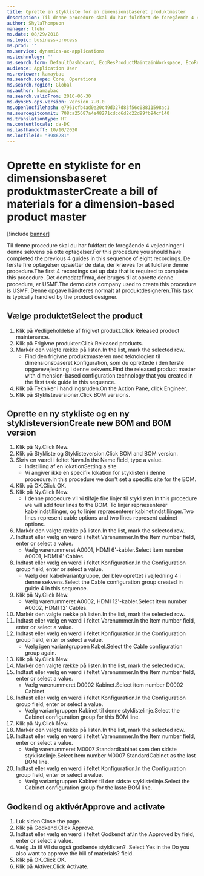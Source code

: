 ```yaml
---
title: Oprette en stykliste for en dimensionsbaseret produktmaster
description: Til denne procedure skal du har fuldført de foregående 4 vejledninger i denne sekvens på otte optagelser.
author: ShylaThompson
manager: tfehr
ms.date: 08/29/2018
ms.topic: business-process
ms.prod: ''
ms.service: dynamics-ax-applications
ms.technology: ''
ms.search.form: DefaultDashboard, EcoResProductMaintainWorkspace, EcoResProductOpenCasesFormPart, EcoResProductDetailsExtended, BOMConsistOf, BOMTable, InventItemIdLookupSimple, HcmWorkerLookUp
audience: Application User
ms.reviewer: kamaybac
ms.search.scope: Core, Operations
ms.search.region: Global
ms.author: kamaybac
ms.search.validFrom: 2016-06-30
ms.dyn365.ops.version: Version 7.0.0
ms.openlocfilehash: e7961cfb4ad0e20c49d327d83f56c08811598ac1
ms.sourcegitcommit: 708ca25687a4e48271cdcd6d2d22d99fb94cf140
ms.translationtype: HT
ms.contentlocale: da-DK
ms.lasthandoff: 10/10/2020
ms.locfileid: "3986281"
---
```

# <a name="create-a-bill-of-materials-for-a-dimension-based-product-master"></a><span data-ttu-id="e06b5-103">Oprette en stykliste for en dimensionsbaseret produktmaster</span><span class="sxs-lookup"><span data-stu-id="e06b5-103">Create a bill of materials for a dimension-based product master</span></span>

[!include [banner](../../includes/banner.md)]

<span data-ttu-id="e06b5-104">Til denne procedure skal du har fuldført de foregående 4 vejledninger i denne sekvens på otte optagelser.</span><span class="sxs-lookup"><span data-stu-id="e06b5-104">For this procedure you should have completed the previous 4 guides in this sequence of eight recordings.</span></span> <span data-ttu-id="e06b5-105">De første fire optagelser opsætter de data, der kræves for at fuldføre denne procedure.</span><span class="sxs-lookup"><span data-stu-id="e06b5-105">The first 4 recordings set up data that is required to complete this procedure.</span></span> <span data-ttu-id="e06b5-106">Det demodatafirma, der bruges til at oprette denne procedure, er USMF.</span><span class="sxs-lookup"><span data-stu-id="e06b5-106">The demo data company used to create this procedure is USMF.</span></span> <span data-ttu-id="e06b5-107">Denne opgave håndteres normalt af produktdesigneren.</span><span class="sxs-lookup"><span data-stu-id="e06b5-107">This task is typically handled by the product designer.</span></span>


## <a name="select-the-product"></a><span data-ttu-id="e06b5-108">Vælge produktet</span><span class="sxs-lookup"><span data-stu-id="e06b5-108">Select the product</span></span>
1. <span data-ttu-id="e06b5-109">Klik på Vedligeholdelse af frigivet produkt.</span><span class="sxs-lookup"><span data-stu-id="e06b5-109">Click Released product maintenance.</span></span>
2. <span data-ttu-id="e06b5-110">Klik på Frigivne produkter.</span><span class="sxs-lookup"><span data-stu-id="e06b5-110">Click Released products.</span></span>
3. <span data-ttu-id="e06b5-111">Markér den valgte række på listen.</span><span class="sxs-lookup"><span data-stu-id="e06b5-111">In the list, mark the selected row.</span></span>
    * <span data-ttu-id="e06b5-112">Find den frigivne produktmasteren med teknologien til dimensionsbaseret konfiguration, som du oprettede i den første opgavevejledning i denne sekvens.</span><span class="sxs-lookup"><span data-stu-id="e06b5-112">Find the released product master with dimension-based configuration technology that you created in the first task guide in this sequence.</span></span>  
4. <span data-ttu-id="e06b5-113">Klik på Tekniker i handlingsruden.</span><span class="sxs-lookup"><span data-stu-id="e06b5-113">On the Action Pane, click Engineer.</span></span>
5. <span data-ttu-id="e06b5-114">Klik på Styklisteversioner.</span><span class="sxs-lookup"><span data-stu-id="e06b5-114">Click BOM versions.</span></span>

## <a name="create-new-bom-and-bom-version"></a><span data-ttu-id="e06b5-115">Oprette en ny stykliste og en ny styklisteversion</span><span class="sxs-lookup"><span data-stu-id="e06b5-115">Create new BOM and BOM version</span></span>
1. <span data-ttu-id="e06b5-116">Klik på Ny.</span><span class="sxs-lookup"><span data-stu-id="e06b5-116">Click New.</span></span>
2. <span data-ttu-id="e06b5-117">Klik på Stykliste og Styklisteversion.</span><span class="sxs-lookup"><span data-stu-id="e06b5-117">Click BOM and BOM version.</span></span>
3. <span data-ttu-id="e06b5-118">Skriv en værdi i feltet Navn.</span><span class="sxs-lookup"><span data-stu-id="e06b5-118">In the Name field, type a value.</span></span>
    * <span data-ttu-id="e06b5-119">Indstilling af en lokation</span><span class="sxs-lookup"><span data-stu-id="e06b5-119">Setting a site</span></span>  
    * <span data-ttu-id="e06b5-120">Vi angiver ikke en specifik lokation for styklisten i denne procedure.</span><span class="sxs-lookup"><span data-stu-id="e06b5-120">In this procedure we don't set a specific site for the BOM.</span></span>  
4. <span data-ttu-id="e06b5-121">Klik på OK.</span><span class="sxs-lookup"><span data-stu-id="e06b5-121">Click OK.</span></span>
5. <span data-ttu-id="e06b5-122">Klik på Ny.</span><span class="sxs-lookup"><span data-stu-id="e06b5-122">Click New.</span></span>
    * <span data-ttu-id="e06b5-123">I denne procedure vil vi tilføje fire linjer til styklisten.</span><span class="sxs-lookup"><span data-stu-id="e06b5-123">In this procedure we will add four lines to the BOM.</span></span> <span data-ttu-id="e06b5-124">To linjer repræsenterer kabelindstillinger, og to linjer repræsenterer kabinetindstillinger.</span><span class="sxs-lookup"><span data-stu-id="e06b5-124">Two lines represent cable options and two lines represent cabinet options.</span></span>  
6. <span data-ttu-id="e06b5-125">Markér den valgte række på listen.</span><span class="sxs-lookup"><span data-stu-id="e06b5-125">In the list, mark the selected row.</span></span>
7. <span data-ttu-id="e06b5-126">Indtast eller vælg en værdi i feltet Varenummer.</span><span class="sxs-lookup"><span data-stu-id="e06b5-126">In the Item number field, enter or select a value.</span></span>
    * <span data-ttu-id="e06b5-127">Vælg varenummeret A0001, HDMI 6'-kabler.</span><span class="sxs-lookup"><span data-stu-id="e06b5-127">Select item number A0001, HDMI 6' Cables.</span></span>  
8. <span data-ttu-id="e06b5-128">Indtast eller vælg en værdi i feltet Konfiguration.</span><span class="sxs-lookup"><span data-stu-id="e06b5-128">In the Configuration group field, enter or select a value.</span></span>
    * <span data-ttu-id="e06b5-129">Vælg den kabelvariantgruppe, der blev oprettet i vejledning 4 i denne sekvens.</span><span class="sxs-lookup"><span data-stu-id="e06b5-129">Select the Cable configuration group created in guide 4 in this sequence.</span></span>  
9. <span data-ttu-id="e06b5-130">Klik på Ny.</span><span class="sxs-lookup"><span data-stu-id="e06b5-130">Click New.</span></span>
    * <span data-ttu-id="e06b5-131">Vælg varenummeret A0002, HDMI 12'-kabler.</span><span class="sxs-lookup"><span data-stu-id="e06b5-131">Select item number A0002, HDMI 12' Cables.</span></span>  
10. <span data-ttu-id="e06b5-132">Markér den valgte række på listen.</span><span class="sxs-lookup"><span data-stu-id="e06b5-132">In the list, mark the selected row.</span></span>
11. <span data-ttu-id="e06b5-133">Indtast eller vælg en værdi i feltet Varenummer.</span><span class="sxs-lookup"><span data-stu-id="e06b5-133">In the Item number field, enter or select a value.</span></span>
12. <span data-ttu-id="e06b5-134">Indtast eller vælg en værdi i feltet Konfiguration.</span><span class="sxs-lookup"><span data-stu-id="e06b5-134">In the Configuration group field, enter or select a value.</span></span>
    * <span data-ttu-id="e06b5-135">Vælg igen variantgruppen Kabel.</span><span class="sxs-lookup"><span data-stu-id="e06b5-135">Select the Cable configuration group again.</span></span>  
13. <span data-ttu-id="e06b5-136">Klik på Ny.</span><span class="sxs-lookup"><span data-stu-id="e06b5-136">Click New.</span></span>
14. <span data-ttu-id="e06b5-137">Markér den valgte række på listen.</span><span class="sxs-lookup"><span data-stu-id="e06b5-137">In the list, mark the selected row.</span></span>
15. <span data-ttu-id="e06b5-138">Indtast eller vælg en værdi i feltet Varenummer.</span><span class="sxs-lookup"><span data-stu-id="e06b5-138">In the Item number field, enter or select a value.</span></span>
    * <span data-ttu-id="e06b5-139">Vælg varenummeret D0002 Kabinet.</span><span class="sxs-lookup"><span data-stu-id="e06b5-139">Select item number D0002 Cabinet.</span></span>  
16. <span data-ttu-id="e06b5-140">Indtast eller vælg en værdi i feltet Konfiguration.</span><span class="sxs-lookup"><span data-stu-id="e06b5-140">In the Configuration group field, enter or select a value.</span></span>
    * <span data-ttu-id="e06b5-141">Vælg variantgruppen Kabinet til denne styklistelinje.</span><span class="sxs-lookup"><span data-stu-id="e06b5-141">Select the Cabinet configuration group for this BOM line.</span></span>  
17. <span data-ttu-id="e06b5-142">Klik på Ny.</span><span class="sxs-lookup"><span data-stu-id="e06b5-142">Click New.</span></span>
18. <span data-ttu-id="e06b5-143">Markér den valgte række på listen.</span><span class="sxs-lookup"><span data-stu-id="e06b5-143">In the list, mark the selected row.</span></span>
19. <span data-ttu-id="e06b5-144">Indtast eller vælg en værdi i feltet Varenummer.</span><span class="sxs-lookup"><span data-stu-id="e06b5-144">In the Item number field, enter or select a value.</span></span>
    * <span data-ttu-id="e06b5-145">Vælg varenummeret M0007 Standardkabinet som den sidste styklistelinje.</span><span class="sxs-lookup"><span data-stu-id="e06b5-145">Select Item number M0007 StandardCabinet as the last BOM line.</span></span>  
20. <span data-ttu-id="e06b5-146">Indtast eller vælg en værdi i feltet Konfiguration.</span><span class="sxs-lookup"><span data-stu-id="e06b5-146">In the Configuration group field, enter or select a value.</span></span>
    * <span data-ttu-id="e06b5-147">Vælg variantgruppen Kabinet til den sidste styklistelinje.</span><span class="sxs-lookup"><span data-stu-id="e06b5-147">Select the Cabinet configuration group for the laste BOM line.</span></span>  

## <a name="approve-and-activate"></a><span data-ttu-id="e06b5-148">Godkend og aktivér</span><span class="sxs-lookup"><span data-stu-id="e06b5-148">Approve and activate</span></span>
1. <span data-ttu-id="e06b5-149">Luk siden.</span><span class="sxs-lookup"><span data-stu-id="e06b5-149">Close the page.</span></span>
2. <span data-ttu-id="e06b5-150">Klik på Godkend.</span><span class="sxs-lookup"><span data-stu-id="e06b5-150">Click Approve.</span></span>
3. <span data-ttu-id="e06b5-151">Indtast eller vælg en værdi i feltet Godkendt af.</span><span class="sxs-lookup"><span data-stu-id="e06b5-151">In the Approved by field, enter or select a value.</span></span>
4. <span data-ttu-id="e06b5-152">Vælg Ja til Vil du også godkende styklisten? .</span><span class="sxs-lookup"><span data-stu-id="e06b5-152">Select Yes in the Do you also want to approve the bill of materials? field.</span></span>
5. <span data-ttu-id="e06b5-153">Klik på OK.</span><span class="sxs-lookup"><span data-stu-id="e06b5-153">Click OK.</span></span>
6. <span data-ttu-id="e06b5-154">Klik på Aktiver.</span><span class="sxs-lookup"><span data-stu-id="e06b5-154">Click Activate.</span></span>

